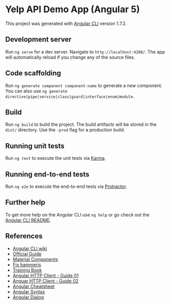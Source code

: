 # Yelp API Demo App (Angular 5)

This project was generated with [Angular CLI](https://github.com/angular/angular-cli) version 1.7.2.

## Development server

Run `ng serve` for a dev server. Navigate to `http://localhost:4200/`. The app will automatically reload if you change any of the source files.

## Code scaffolding

Run `ng generate component component-name` to generate a new component. You can also use `ng generate directive|pipe|service|class|guard|interface|enum|module`.

## Build

Run `ng build` to build the project. The build artifacts will be stored in the `dist/` directory. Use the `-prod` flag for a production build.

## Running unit tests

Run `ng test` to execute the unit tests via [Karma](https://karma-runner.github.io).

## Running end-to-end tests

Run `ng e2e` to execute the end-to-end tests via [Protractor](http://www.protractortest.org/).

## Further help

To get more help on the Angular CLI use `ng help` or go check out the [Angular CLI README](https://github.com/angular/angular-cli/blob/master/README.md).


## References
* [Angular CLI wiki](https://github.com/angular/angular-cli/wiki)
* [Official Guide](https://angular.io/guide/quickstart)
* [Material Components](https://material.angular.io/components/categories)
* [Fix hammerjs](https://stackoverflow.com/questions/41322566/angular-2-could-not-find-hammerjs)
* [Training Book](https://angular-2-training-book.rangle.io/handout/modules/multiple-elements.html)
* [Angular HTTP Client - Guide 01](https://medium.com/codingthesmartway-com-blog/angular-4-3-httpclient-accessing-rest-web-services-with-angular-2305b8fd654b)
* [Anguar HTTP Client - Guide 02](https://blog.angular-university.io/angular-http/)
* [Angular Cheatsheet](https://angular.io/guide/cheatsheet)
* [Angular Syntax](https://angular.io/guide/template-syntax)
* [Angular Dialog](https://medium.com/codingthesmartway-com-blog/angular-material-part-2-popups-modals-1ed0c2405f18)
